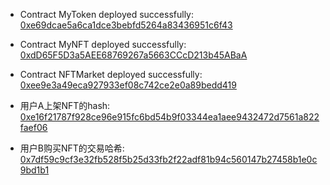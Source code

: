 - Contract MyToken deployed successfully: [0xe69dcae5a6ca1dce3bebfd5264a83436951c6f43](https://sepolia.etherscan.io/address/0xe69dcae5a6ca1dce3bebfd5264a83436951c6f43)

- Contract MyNFT deployed successfully: [0xdD65F5D3a5AEE68769267a5663CCcD213b45ABaA](https://sepolia.etherscan.io/address/0xdD65F5D3a5AEE68769267a5663CCcD213b45ABaA)

- Contract NFTMarket deployed successfully: [0xee9e3a49eca927933ef08c742ce2e0a89bedd419](https://sepolia.etherscan.io/address/0xee9e3a49eca927933ef08c742ce2e0a89bedd419)

- 用户A上架NFT的hash: [0xe16f21787f928ce96e915fc6bd54b9f03344ea1aee9432472d7561a822faef06](https://sepolia.etherscan.io/tx/0xe16f21787f928ce96e915fc6bd54b9f03344ea1aee9432472d7561a822faef06)

- 用户B购买NFT的交易哈希: [0x7df59c9cf3e32fb528f5b25d33fb2f22adf81b94c560147b27458b1e0c9bd1b1](https://sepolia.etherscan.io/tx/0x7df59c9cf3e32fb528f5b25d33fb2f22adf81b94c560147b27458b1e0c9bd1b1)